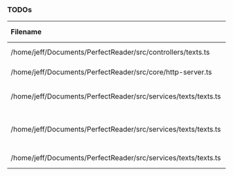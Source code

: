### TODOs
| Filename | line # | TODO
|:------|:------:|:------
| /home/jeff/Documents/PerfectReader/src/controllers/texts.ts | 44 | OCR from web image
| /home/jeff/Documents/PerfectReader/src/core/http-server.ts | 89 | InternalServerError Page
| /home/jeff/Documents/PerfectReader/src/services/texts/texts.ts | 16 | must find a way to fix JIMP asynchronicity
| /home/jeff/Documents/PerfectReader/src/services/texts/texts.ts | 17 | how do we make the timeout period longer for ocrTextFromFS
| /home/jeff/Documents/PerfectReader/src/services/texts/texts.ts | 43 | Remove converted image !